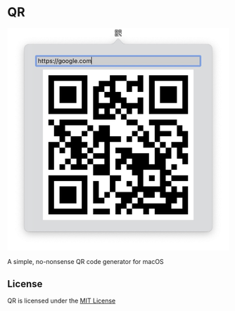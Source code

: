 #  QR

![Screenshot](images/QR.jpg)

A simple, no-nonsense QR code generator for macOS

## License
QR is licensed under the [MIT License](http://opensource.org/licenses/MIT)
